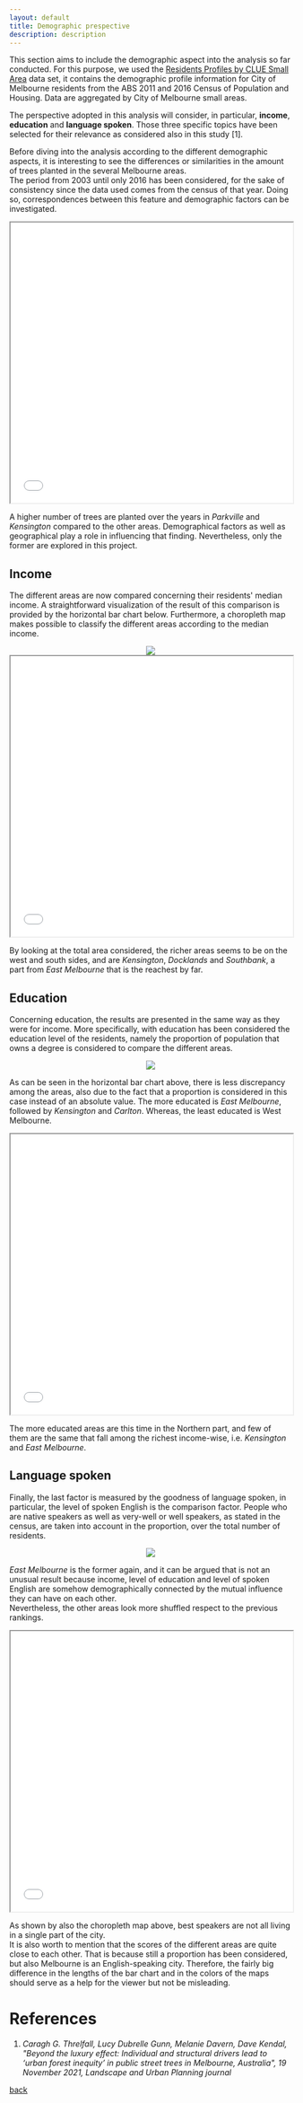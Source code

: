 ```yaml
---
layout: default
title: Demographic prespective
description: description
---
```


This section aims to include the demographic aspect into the analysis so far conducted. For this purpose, we used the [Residents Profiles by CLUE Small Area](https://data.melbourne.vic.gov.au/People/Residents-Profiles-by-CLUE-Small-Area/d34a-re98) data set, it contains the demographic profile information for City of Melbourne residents from the ABS 2011 and 2016 Census of Population and Housing. Data are aggregated by City of Melbourne small areas.

The perspective adopted in this analysis will consider, in particular, **income**, __education__ and **language spoken**. Those three specific topics have been selected for their relevance as considered also in this study [1].

Before diving into the analysis according to the different demographic aspects, it is interesting to see the differences or similarities in the amount of trees planted in the several Melbourne areas. \
The period from 2003 until only 2016 has been considered, for the sake of consistency since the data used comes from the census of that year. Doing so, correspondences between this feature and demographic factors can be investigated.

<iframe src="/testsite.github.io/Planted_geoheatmap.html"
	sandbox="allow-same-origin allow-scripts"
	width="100%"
	height="500"
	scrolling="no"
	seamless="seamless"
	frameborder="2">
</iframe>

A higher number of trees are planted over the years in _Parkville_ and *Kensington* compared to the other areas. Demographical factors as well as geographical play a role in influencing that finding. Nevertheless, only the former are explored in this project.

## Income
The different areas are now compared concerning their residents' median income. A straightforward visualization of the result of this comparison is provided by the horizontal bar chart below. Furthermore, a choropleth map makes possible to classify the different areas according to the median income.

<center>
	<img src="income_bar.png">
</center>

<iframe src="/testsite.github.io/Income_geomap.html"
	sandbox="allow-same-origin allow-scripts"
	width="100%"
	height="500"
	scrolling="no"
	seamless="seamless"
	frameborder="2">
</iframe>

By looking at the total area considered, the richer areas seems to be on the west and south sides, and are *Kensington*, _Docklands_ and *Southbank*, a part from _East Melbourne_ that is the reachest by far.

## Education
Concerning education, the results are presented in the same way as they were for income. More specifically, with education has been considered the education level of the residents, namely the proportion of population that owns a degree is considered to compare the different areas.

<center>
	<img src="education_bar.png">
</center>

As can be seen in the horizontal bar chart above, there is less discrepancy among the areas, also due to the fact that a proportion is considered in this case instead of an absolute value. The more educated is _East Melbourne_, followed by *Kensington* and _Carlton_. Whereas, the least educated is West Melbourne.

<iframe src="/testsite.github.io/Education_geomap.html"
	sandbox="allow-same-origin allow-scripts"
	width="100%"
	height="500"
	scrolling="no"
	seamless="seamless"
	frameborder="2">
</iframe>

The more educated areas are this time in the Northern part, and few of them are the same that fall among the richest income-wise, i.e. _Kensington_ and *East Melbourne*.

## Language spoken
Finally, the last factor is measured by the goodness of language spoken, in particular, the level of spoken English is the comparison factor. People who are native speakers as well as very-well or well speakers, as stated in the census, are taken into account in the proportion, over the total number of residents. 

<center>
	<img src="ethnicity_bar.png">
</center>

_East Melbourne_ is the former again, and it can be argued that is not an unusual result because income, level of education and level of spoken English are somehow demographically connected by the mutual influence they can have on each other. \
Nevertheless, the other areas look more shuffled respect to the previous rankings.

<iframe src="/testsite.github.io/Ethnicity_geomap.html"
	sandbox="allow-same-origin allow-scripts"
	width="100%"
	height="500"
	scrolling="no"
	seamless="seamless"
	frameborder="2">
</iframe>

As shown by also the choropleth map above, best speakers are not all living in a single part of the city. \
It is also worth to mention that the scores of the different areas are quite close to each other. That is because still a proportion has been considered, but also Melbourne is an English-speaking city. Therefore, the fairly big difference in the lengths of the bar chart and in the colors of the maps should serve as a help for the viewer but not be misleading.


# References
1. _Caragh G. Threlfall, Lucy Dubrelle Gunn, Melanie Davern, Dave Kendal, "Beyond the luxury effect: Individual and structural drivers lead to ‘urban
forest inequity’ in public street trees in Melbourne, Australia", 19 November 2021, Landscape and Urban Planning journal_

[back](./)
